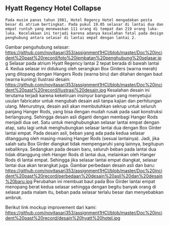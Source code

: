 ## Hyatt Regency Hotel Collapse
	Pada musim panas tahun 1981, Hotel Regency Hotel mengadakan pesta besar di atrium bertingkat. Pada pukul 19.05 selasar di lantai dua dan empat runtuh yang menewaskan 111 orang di tempat dan 219 orang luka-luka. Kecelakaan ini terjadi karena adanya kesalahan fatal pada design penghubung antara selasar di lantai empat dengan lantai 2.
Gambar penguhubung selasar:
https://github.com/novitasari353/assignment1HCI/blob/master/Doc%20incident%20past%20record/foto%20jembatan%20penghubung%20selasar.jpg
	Selasar pada atrium Hyatt Regency lantai 2 tepat berada di bawah lantai 4. Kedua selasar ini didukung oleh serangkan Box Girders (warna merah) yang ditopang dengan Hangers Rods (warna biru) dan ditahan dengan baut (warna kuning)
Ilustrasi desain:
https://github.com/novitasari353/assignment1HCI/blob/master/Doc%20incident%20past%20record/Ilustrasi%20desain.jpg
	Kesalahan desain ini terutama terjadi karena kekeliruan insinyur bangunan yang menyetujui usulan fabricator untuk mengubah desain asli tanpa kajian dan perhitungan ulang. Menurutnya, desain asli akan membutuhkan sekrup untuk seluruh panjang Hanger Rods, yang bisa dengan mudah rusak pada saat konstruksi berlangsung. Sehingga desain asli diganti dengan membagi Hanger Rods menjadi dua set. Satu untuk menghubungkan selasar lantai empat dengan atap, satu lagi untuk menghubungkan selasar lantai dua dengan Box Girder lantai empat.
	Pada desain asli, beban yang ada pada kedua selasar ditanggung oleh masing-masing Hanger Rods (sesuai lantainya). Jadi, jika salah satu Box Girder diangkat tidak mempengaruhi yang lainnya, begitupun sebaliknya. Sedangkan pada desain baru, seluruh beban pada lantai dua tidak ditanggung oleh Hanger Rods di lantai dua, melainkan oleh Hanger Rods di lantai empat. Sehingga jika selasar lantai empat diangkat, selasar lantai dua akan terangkat juga.
Gambar perbedaan desain asli dan baru:
https://github.com/novitasari353/assignment1HCI/blob/master/Doc%20incident%20past%20record/perbedaan%20desain%20asli%20dan%20desain%20baru.jpg
	Perubahan ini membuat baut pada Box Girder lantai empat menopang berat kedua selasar sehingga dengan begitu banyak orang di selasar pada malam itu, beban pada selasar terlalu besar dan menyebabkan ambruk.

Berikut link mockup improvement dari kami:
https://github.com/novitasari353/assignment1HCI/blob/master/Doc%20incident%20past%20record/desain%20hyatt%20hotel.jpg
